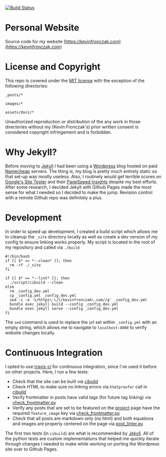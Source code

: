 [![Build Status](https://github.com/fronzbot/fronzbot.github.io/workflows/build/badge.svg)](https://travis-ci.org/fronzbot/fronzbot.github.io/actions?query=workflow%3Abuild)
# Personal Website

Source code for my website [https://kevinfronczak.com](https://kevinfronczak.com)

# License and Copyright
This repo is covered under the [MIT license](LICENSE.md) with the exception of the following directories:

`_posts/*`

`images/*`

`assets/docs/*`

Unauthorized reproduction or distribution of the any work in those directories without my (Kevin Fronczak's) prior written consent is considered copyright infringement and is forbidden.

# Why Jekyll?

Before moving to [Jekyll](http://jekyllrb.com/) I had been using a [Wordpress](https://wordpress.com/) blog hosted on paid [Namecheap](https://www.namecheap.com/) servers.  The thing is, my blog is pretty much entirely static so that set-up was mostly useless.  Also, I routinely would get terrible scores on [Google's Site Tester](https://testmysite.thinkwithgoogle.com/) and their [PageSpeed Insights](https://developers.google.com/speed/pagespeed/insights/) despite my best efforts.  After some research, I decided Jekyll with Github Pages made the most sense for what I needed so I decided to make the jump.  Revision control with a remote Github repo was definitely a plus.

# Development

In order to speed up development, I created a build script which allows me to cleanup the `_site` directory locally as well as create a dev version of my config to ensure linking works properly.  My script is located in the root of my repository and called via `./build`

```shell
#!/bin/bash
if [[ $* == *--clean* ]]; then
  rm -rf ./_site
fi

if [[ $* == *--lint* ]]; then
  ./script/cibuild --clean
else
  rm _config_dev.yml
  cp _config.yml _config_dev.yml
  sed -i -e 's/https\:\/\/kevinfronczak\.com//g' _config_dev.yml
  bundle exec jekyll build --config _config_dev.yml
  bundle exec jekyll serve --config _config_dev.yml
fi
```

The `sed` command is used to replace the url set within `_config.yml` with an empty string, which allows me to navigate to `localhost:4000` to verify website changes locally.

# Continuous Integration

I opted to use [travis-ci](https://travis-ci.org/) for continuous integration, since I've used it before on other projects.  Here, I run a few tests:

* Check that the site can be built via [cibuild](https://github.com/fronzbot/fronzbot.github.io/blob/master/script/cibuild)
* Check HTML to make sure no linking errors via `htmlproofer` call in [cibuild](https://github.com/fronzbot/fronzbot.github.io/blob/master/script/cibuild)
* Verify frontmatter in posts have valid tags (for future tag linking) via [check_frontmatter.py](https://github.com/fronzbot/fronzbot.github.io/blob/master/script/pyscripts/check_frontmatter.py)
* Verify any posts that are set to be featured on the [project](https://kevinfronczak.com/projects/) page have the required `feature_image` key via [check_frontmatter.py](https://github.com/fronzbot/fronzbot.github.io/blob/master/script/pyscripts/check_frontmatter.py)
* Check that all posts are markdown only (no html) and both equations and images are properly centered on the page via [post_linter.py](https://github.com/fronzbot/fronzbot.github.io/blob/master/script/pyscripts/post_linter.py)

The first two tests (in `cibuild`) are what is recommended by [Jekyll](http://jekyllrb.com/).  All of the python tests are custom implementations that helped me quickly iterate through changes I needed to make while working on porting the Wordpress site over to Github Pages.
